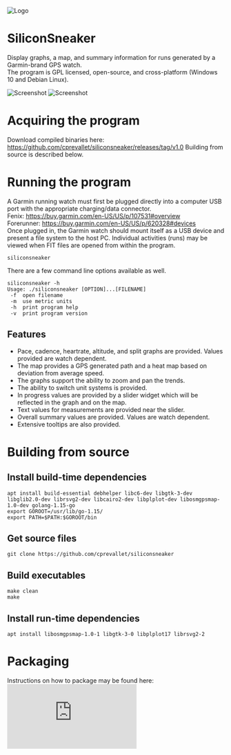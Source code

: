 ![Logo](https://github.com/cprevallet/siliconsneaker/blob/main/icons/siliconsneaker.svg?raw=true)
# SiliconSneaker
Display graphs, a map, and summary information for runs generated by a Garmin-brand GPS watch.  
The program is GPL licensed, open-source, and cross-platform (Windows 10 and Debian Linux).  

![Screenshot](https://github.com/cprevallet/siliconsneaker/blob/main/screenshot/siliconsneaker.png?raw=true)
![Screenshot](https://github.com/cprevallet/siliconsneaker/blob/main/screenshot/siliconsneaker_windows.png?raw=true)

# Acquiring the program
Download compiled binaries here:
https://github.com/cprevallet/siliconsneaker/releases/tag/v1.0
Building from source is described below.

# Running the program
A Garmin running watch must first be plugged directly into a computer USB port with the appropriate charging/data connector.  
Fenix: https://buy.garmin.com/en-US/US/p/107531#overview  
Forerunner: https://buy.garmin.com/en-US/US/p/620328#devices  
Once plugged in, the Garmin watch should mount itself as a USB device and present a file system to the host PC.  Individual activities (runs) may be viewed when FIT files are opened from within the program.
```
siliconsneaker
```

There are a few command line options available as well.

```
siliconsneaker -h
Usage: ./siliconsneaker [OPTION]...[FILENAME]
 -f  open filename
 -m  use metric units
 -h  print program help
 -v  print program version
```

## Features
- Pace, cadence, heartrate, altitude, and split graphs are provided. Values provided are watch dependent.
- The map provides a GPS generated path and a heat map based on deviation from average speed.
- The graphs support the ability to zoom and pan the trends.
- The ability to switch unit systems is provided.
- In progress values are provided by a slider widget which will be reflected in the graph and on the map.
- Text values for measurements are provided near the slider.
- Overall summary values are provided. Values are watch dependent.
- Extensive tooltips are also provided.

# Building from source
## Install build-time dependencies
```
apt install build-essential debhelper libc6-dev libgtk-3-dev libglib2.0-dev librsvg2-dev libcairo2-dev libplplot-dev libosmgpsmap-1.0-dev golang-1.15-go  
export GOROOT=/usr/lib/go-1.15/
export PATH=$PATH:$GOROOT/bin
```

## Get source files
```
git clone https://github.com/cprevallet/siliconsneaker  
```

## Build executables
```
make clean  
make  
```

## Install run-time dependencies
```
apt install libosmgpsmap-1.0-1 libgtk-3-0 libplplot17 librsvg2-2  
```

# Packaging
Instructions on how to package may be found here:
![PackageInstructions](https://github.com/cprevallet/siliconsneaker/blob/main/deploy/package_instructions.txt?raw=true)
